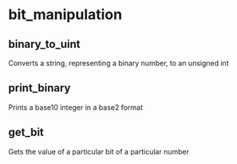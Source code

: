 # bit_manipulation

## binary_to_uint

Converts a string, representing a binary number, to an unsigned int

## print_binary

Prints a base10 integer in a base2 format

## get_bit

Gets the value of a particular bit of a particular number
